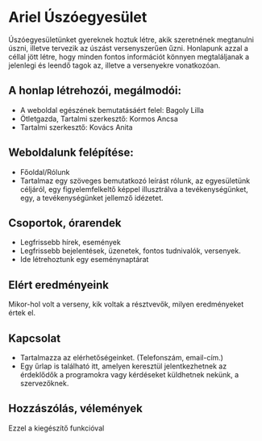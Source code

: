 # Ariel Úszóegyesület

Úszóegyesületünket gyereknek hoztuk létre, akik szeretnének megtanulni úszni, illetve tervezik az úszást versenyszerűen űzni. Honlapunk azzal a céllal jött létre, hogy minden fontos információt könnyen megtaláljanak a jelenlegi és leendő tagok az, illetve a versenyekre vonatkozóan.

## A honlap létrehozói, megálmodói:

- A weboldal egészének bemutatásáért felel: Bagoly Lilla
- Ötletgazda, Tartalmi szerkesztő: Kormos Ancsa
- Tartalmi szerkesztő: Kovács Anita

## Weboldalunk felépítése:

- Főoldal/Rólunk
- Tartalmaz egy szöveges bemutatkozó leírást rólunk, az egyesületünk céljáról, egy figyelemfelkeltő képpel illusztrálva a tevékenységünket, egy, a tevékenységünket jellemző idézetet.

## Csoportok, órarendek

- Legfrissebb hírek, események
- Legfrissebb bejelentések, üzenetek, fontos tudnivalók, versenyek.
- Ide létrehoztunk egy eseménynaptárat

## Elért eredményeink
Mikor-hol volt a verseny, kik voltak a résztvevők, milyen eredményeket értek el.

## Kapcsolat 
- Tartalmazza az elérhetőségeinket. (Telefonszám, email-cím.)
- Egy űrlap is található itt, amelyen keresztül jelentkezhetnek az érdeklődők a programokra vagy kérdéseket küldhetnek nekünk, a szervezőknek.

## Hozzászólás, vélemények

Ezzel a kiegészítő funkcióval 















